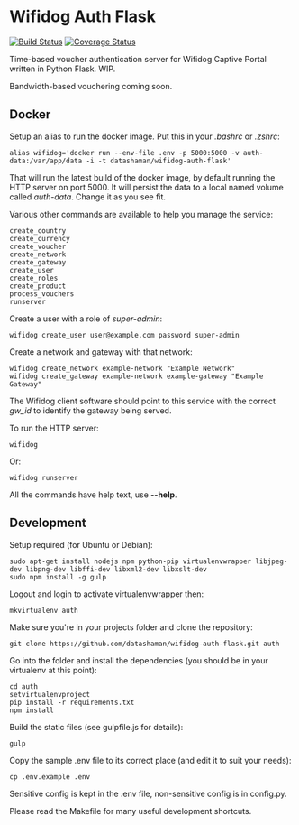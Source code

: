 # Wifidog Auth Flask

[![Build Status](http://drone.datashaman.com/api/badges/datashaman/wifidog-auth-flask/status.svg)](http://drone.datashaman.com/datashaman/wifidog-auth-flask)
[![Coverage Status](https://coveralls.io/repos/github/datashaman/wifidog-auth-flask/badge.svg?branch=master)](https://coveralls.io/github/datashaman/wifidog-auth-flask?branch=master)

Time-based voucher authentication server for Wifidog Captive Portal written in Python Flask. WIP.

Bandwidth-based vouchering coming soon.

## Docker

Setup an alias to run the docker image. Put this in your _.bashrc_ or _.zshrc_:

    alias wifidog='docker run --env-file .env -p 5000:5000 -v auth-data:/var/app/data -i -t datashaman/wifidog-auth-flask'

That will run the latest build of the docker image, by default running the HTTP server on port 5000. It will persist the data to a local named volume called *auth-data*. Change it as you see fit.

Various other commands are available to help you manage the service:

    create_country
    create_currency
    create_voucher
    create_network
    create_gateway
    create_user
    create_roles
    create_product
    process_vouchers
    runserver

Create a user with a role of _super-admin_:

    wifidog create_user user@example.com password super-admin

Create a network and gateway with that network:

    wifidog create_network example-network "Example Network"
    wifidog create_gateway example-network example-gateway "Example Gateway"

The Wifidog client software should point to this service with the correct *gw_id* to identify the gateway being served.

To run the HTTP server:

    wifidog

Or:

    wifidog runserver

All the commands have help text, use __--help__.

## Development

Setup required (for Ubuntu or Debian):

    sudo apt-get install nodejs npm python-pip virtualenvwrapper libjpeg-dev libpng-dev libffi-dev libxml2-dev libxslt-dev
    sudo npm install -g gulp

Logout and login to activate virtualenvwrapper then:

    mkvirtualenv auth

Make sure you're in your projects folder and clone the repository:

    git clone https://github.com/datashaman/wifidog-auth-flask.git auth

Go into the folder and install the dependencies (you should be in your virtualenv at this point):

    cd auth
    setvirtualenvproject
    pip install -r requirements.txt
    npm install

Build the static files (see gulpfile.js for details):

	gulp

Copy the sample .env file to its correct place (and edit it to suit your needs):

    cp .env.example .env

Sensitive config is kept in the .env file, non-sensitive config is in config.py.

Please read the Makefile for many useful development shortcuts.
